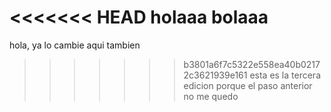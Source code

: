 <<<<<<< HEAD
holaaa bolaaa 
=======
hola, ya lo cambie aqui tambien 
>>>>>>> b3801a6f7c5322e558ea40b02172c3621939e161
esta es la tercera edicion porque el paso anterior no me quedo 